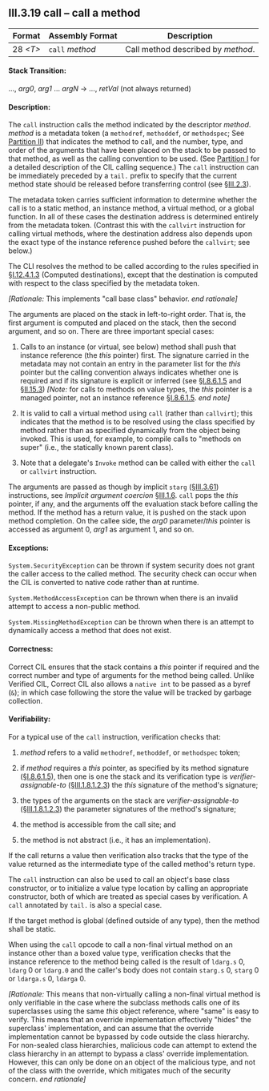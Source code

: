 ## III.3.19 call &ndash; call a method

 | Format | Assembly Format | Description
 | ---- | ---- | ----
 | 28 _\<T\>_ | `call` _method_ | Call method described by _method_.

#### Stack Transition:

&hellip;, _arg0_, _arg1_ &hellip; _argN_ &rarr; &hellip;, _retVal_ (not always returned)

#### Description:

The `call` instruction calls the method indicated by the descriptor _method_. _method_ is a metadata token (a `methodref`, `methoddef`, or `methodspec`; See [Partition II](ii.22-metadata-logical-format-tables.md)) that indicates the method to call, and the number, type, and order of the arguments that have been placed on the stack to be passed to that method, as well as the calling convention to be used. (See [Partition I](i.12.3-machine-state.md) for a detailed description of the CIL calling sequence.) The `call` instruction can be immediately preceded by a `tail.` prefix to specify that the current method state should be released before transferring control (see §[III.2.3](iii.2.3-readonly.md)).

The metadata token carries sufficient information to determine whether the call is to a static method, an instance method, a virtual method, or a global function. In all of these cases the destination address is determined entirely from the metadata token. (Contrast this with the `callvirt` instruction for calling virtual methods, where the destination address also depends upon the exact type of the instance reference pushed before the `callvirt`; see below.)

The CLI resolves the method to be called according to the rules specified in §[I.12.4.1.3](i.12.4.1.3-computed-destinations.md) (Computed destinations), except that the destination is computed with respect to the class specified by the metadata token.

_[Rationale:_ This implements "call base class" behavior. _end rationale]_

The arguments are placed on the stack in left-to-right order. That is, the first argument is computed and placed on the stack, then the second argument, and so on. There are three important special cases:

 1. Calls to an instance (or virtual, see below) method shall push that instance reference (the *this* pointer) first. The signature carried in the metadata may not contain an entry in the parameter list for the *this* pointer but the calling convention always indicates whether one is required and if its signature is explicit or inferred (see §[I.8.6.1.5](#todo-missing-hyperlink) and §[II.15.3](ii.15.3-calling-convention.md)) _[Note:_ for calls to methods on value types, the *this* pointer is a managed pointer, not an instance reference §[I.8.6.1.5](#todo-missing-hyperlink). _end note]_

 2. It is valid to call a virtual method using `call` (rather than `callvirt`); this indicates that the method is to be resolved using the class specified by method rather than as specified dynamically from the object being invoked. This is used, for example, to compile calls to "methods on super" (i.e., the statically known parent class).

 3. Note that a delegate's `Invoke` method can be called with either the `call` or `callvirt` instruction.

The arguments are passed as though by implicit `starg` (§[III.3.61](iii.3.61-starg-length.md)) instructions, see _Implicit argument coercion_ §[III.1.6](iii.1.6-implicit-argument-coercion.md). `call` pops the *this* pointer, if any, and the arguments off the evaluation stack before calling the method. If the method has a return value, it is pushed on the stack upon method completion. On the callee side, the _arg0_ parameter/_this_ pointer is accessed as argument 0, _arg1_ as argument 1, and so on.

#### Exceptions:

`System.SecurityException` can be thrown if system security does not grant the caller access to the called method. The security check can occur when the CIL is converted to native code rather than at runtime.

`System.MethodAccessException` can be thrown when there is an invalid attempt to access a non-public method.

`System.MissingMethodException` can be thrown when there is an attempt to dynamically access a method that does not exist.

#### Correctness:

Correct CIL ensures that the stack contains a *this* pointer if required and the correct number and type of arguments for the method being called. Unlike Verified CIL, Correct CIL also allows a `native int` to be passed as a byref (`&`); in which case following the store the value will be tracked by garbage collection.

#### Verifiability:

For a typical use of the `call` instruction, verification checks that:

 1. _method_ refers to a valid `methodref`, `methoddef`, or `methodspec` token;

 2. if _method_ requires a *this* pointer, as specified by its method signature (§[I.8.6.1.5](#todo-missing-hyperlink)), then one is one the stack and its verification type is *verifier-assignable-to* (§[III.1.8.1.2.3](iii.1.8.1.2.3-verification-type-compatibility.md)) the *this* signature of the method's signature;

 3. the types of the arguments on the stack are *verifier-assignable-to* (§[III.1.8.1.2.3](iii.1.8.1.2.3-verification-type-compatibility.md)) the parameter signatures of the method's signature;

 4. the method is accessible from the call site; and

 5. the method is not abstract (i.e., it has an implementation). 

If the call returns a value then verification also tracks that the type of the value returned as the intermediate type of the called method's return type.

The `call` instruction can also be used to call an object's base class constructor, or to initialize a value type location by calling an appropriate constructor, both of which are treated as special cases by verification. A `call` annotated by `tail.` is also a special case.

If the target method is global (defined outside of any type), then the method shall be static.

When using the `call` opcode to call a non-final virtual method on an instance other than a boxed value type, verification checks that the instance reference to the method being called is the result of `ldarg.s` 0, `ldarg` 0 or `ldarg.0` and the caller's body does not contain `starg.s` 0, `starg` 0 or `ldarga.s` 0, `ldarga` 0.

_[Rationale:_ This means that non-virtually calling a non-final virtual method is only verifiable in the case where the subclass methods calls one of its superclasses using the same *this* object reference, where "same" is easy to verify. This means that an override implementation effectively "hides" the superclass' implementation, and can assume that the override implementation cannot be bypassed by code outside the class hierarchy. For non-sealed class hierarchies, malicious code can attempt to extend the class hierarchy in an attempt to bypass a class' override implementation. However, this can only be done on an object of the malicious type, and not of the class with the override, which mitigates much of the security concern. _end rationale]_
